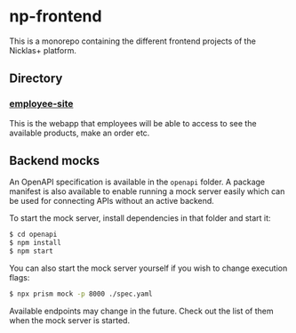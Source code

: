 # np-frontend

This is a monorepo containing the different frontend projects of the Nicklas+ platform.

## Directory

### [employee-site](employee-site/README.md)

This is the webapp that employees will be able to access to see the available products, make an order etc.

## Backend mocks

An OpenAPI specification is available in the `openapi` folder. A package manifest is also available to enable running a mock server easily which can be used for connecting APIs without an active backend.

To start the mock server, install dependencies in that folder and start it:

```bash
$ cd openapi
$ npm install
$ npm start
```

You can also start the mock server yourself if you wish to change execution flags:

```bash
$ npx prism mock -p 8000 ./spec.yaml
```

Available endpoints may change in the future. Check out the list of them when the mock server is started.
